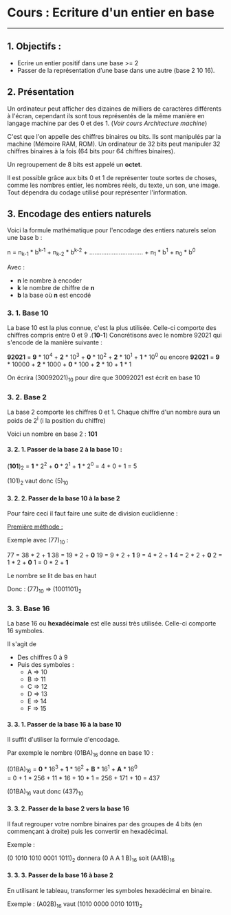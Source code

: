 # Cours : Ecriture d'un entier en base

------

## 1. Objectifs :
- Ecrire un entier positif dans une base >= 2 
- Passer de la représentation d’une base dans une autre (base 2 10 16).

## 2. Présentation

Un ordinateur peut afficher des dizaines de milliers de caractères différents à l'écran, cependant ils sont tous représentés de la même manière en langage machine par des 0 et des 1. (_Voir cours Architecture machine_)

C'est que l'on appelle des chiffres binaires ou bits. Ils sont manipulés par la machine (Mémoire RAM, ROM).
Un ordinateur de 32 bits peut manipuler 32 chiffres binaires à la fois (64 bits pour 64 chiffres binaires). 

Un regroupement de 8 bits est appelé un **octet**.  

Il est possible grâce aux bits 0 et 1 de représenter toute sortes de choses, comme les nombres entier, les nombres réels, du texte, un son, une image. Tout dépendra du codage utilisé pour représenter l'information.

## 3. Encodage des entiers naturels

Voici la formule mathématique pour l'encodage des entiers naturels selon une base b :

n = n<sub>k-1</sub> * b<sup>k-1</sup> + n<sub>k-2</sub> * b<sup>k-2</sup> + ............................... + n<sub>1</sub> * b<sup>1</sup> + n<sub>0</sub> * b<sup>0</sup> 

Avec : 
- **n** le nombre à encoder
- **k** le nombre de chiffre de **n** 
- **b** la base où **n** est encodé

### 3. 1. Base 10

La base 10 est la plus connue, c'est la plus utilisée. Celle-ci comporte des chiffres compris entre 0 et 9 .(**10-1**)
Concrétisons avec le nombre 92021 qui s'encode de la manière suivante : 

**92021** = **9** * 10<sup>4</sup> + **2** * 10<sup>3</sup> + **0** * 10<sup>2</sup> + **2** * 10<sup>1</sup> +  **1** * 10<sup>0</sup> 
ou encore 
**92021** = **9** * 10000 + **2** * 1000 + **0** * 100 + **2** * 10 + **1** * 1

On écrira (30092021)<sub>10</sub> pour dire que 30092021 est écrit en base 10

### 3. 2. Base 2


La base 2 comporte les chiffres 0 et 1. Chaque chiffre d'un nombre aura un poids de 2<sup>i</sup> (i la position du chiffre)

Voici un nombre en base 2 : **101**

#### 3. 2. 1. Passer de la base 2 à la base 10 :

(**101**)<sub>2</sub> = **1** * 2<sup>2</sup> + **0** * 2<sup>1</sup> + **1** * 2<sup>0</sup> 
        = 4 + 0 + 1
        = 5

(101)<sub>2</sub> vaut donc (5)<sub>10</sub>

#### 3. 2. 2. Passer de la base 10 à la base 2

Pour faire ceci il faut faire une suite de division euclidienne :

<u>Première méthode :</u>

Exemple avec (77)<sub>10</sub> :

77 = 38 * 2 + **1** 
38 = 19 * 2 + **0** 
19 = 9 * 2  + **1** 
9  = 4 * 2  + **1** 
4  = 2 * 2  + **0** 
2  = 1 * 2  + **0** 
1  = 0 * 2  + **1** 

Le nombre se lit de bas en haut

Donc : (77)<sub>10</sub> => (1001101)<sub>2</sub>

### 3. 3. Base 16


La base 16 ou **hexadécimale** est elle aussi très utilisée. Celle-ci comporte 16 symboles. 

Il s'agit de 

- Des chiffres 0 à 9 
- Puis des symboles :
  - A => 10
  - B => 11
  - C => 12
  - D => 13
  - E => 14
  - F => 15

#### 3. 3. 1. Passer de la base 16 à la base 10

Il suffit d'utiliser la formule d'encodage. 

Par exemple le nombre (01BA)<sub>16</sub> donne en base 10 :

(01BA)<sub>16</sub> = **0** * 16<sup>3</sup> + **1** * 16<sup>2</sup> + **B** * 16<sup>1</sup> + **A** * 16<sup>0</sup> <br>
= 0 + 1 * 256 + 11 * 16 + 10 * 1 
= 256 + 171 + 10
= 437

(01BA)<sub>16</sub> vaut donc (437)<sub>10</sub>

#### 3. 3. 2. Passer de la base 2 vers la base 16


Il faut regrouper votre nombre binaires par des groupes de 4 bits (en commençant à droite) puis les convertir en hexadécimal.

Exemple :

(0 1010 1010 0001 1011)<sub>2</sub> donnera (0 A A 1 B)<sub>16</sub> soit (AA1B)<sub>16</sub>

#### 3. 3. 3. Passer de la base 16 à base 2

En utilisant le tableau, transformer les symboles hexadécimal en binaire.

Exemple : (A02B)<sub>16</sub> vaut (1010 0000 0010 1011)<sub>2</sub>